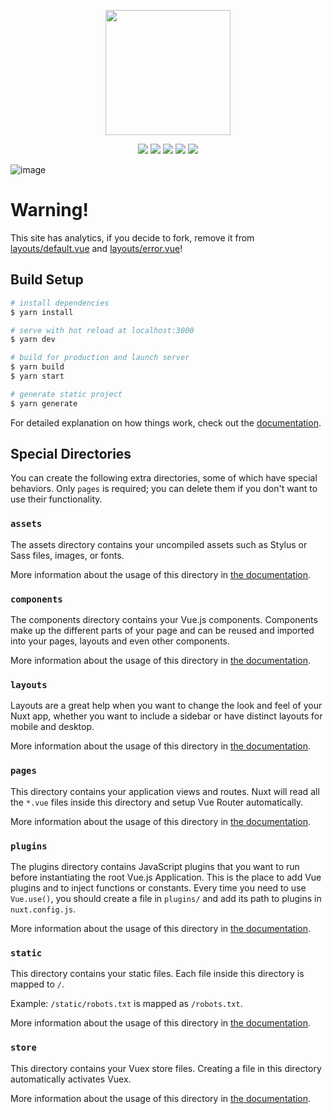 <p align="center">
    <img src="https://github.com/user-attachments/assets/5236c3a0-75c1-41e1-94b2-ada6f6cf9d62"
        height="200">
</p>


<p align="center">
        <img src="https://img.shields.io/github/license/courseoffering/courseoffering.github.io" />
        <img src="https://img.shields.io/github/v/release/courseoffering/courseoffering.github.io" />
        <img src="https://img.shields.io/github/issues-search/courseoffering/courseoffering.github.io?query=is%3Aopen&label=Open%20Issues" />
        <img src="https://img.shields.io/github/languages/code-size/courseoffering/courseoffering.github.io" />
        <img src="https://img.shields.io/github/deployments/courseoffering/courseoffering.github.io/github-pages" />

</p>

![image](https://github.com/user-attachments/assets/5ae4b2a4-1f7f-4343-8825-b81ad0d672f2)


# Warning!
This site has analytics, if you decide to fork, remove it from [layouts/default.vue](/home/user/code/kfu/KFU-reg.github.io/layouts/default.vue) and
[layouts/error.vue](/home/user/code/kfu/KFU-reg.github.io/layouts/default.vue)!


## Build Setup

```bash
# install dependencies
$ yarn install

# serve with hot reload at localhost:3000
$ yarn dev

# build for production and launch server
$ yarn build
$ yarn start

# generate static project
$ yarn generate
```

For detailed explanation on how things work, check out the [documentation](https://nuxtjs.org).

## Special Directories

You can create the following extra directories, some of which have special behaviors. Only `pages` is required; you can delete them if you don't want to use their functionality.

### `assets`

The assets directory contains your uncompiled assets such as Stylus or Sass files, images, or fonts.

More information about the usage of this directory in [the documentation](https://nuxtjs.org/docs/2.x/directory-structure/assets).

### `components`

The components directory contains your Vue.js components. Components make up the different parts of your page and can be reused and imported into your pages, layouts and even other components.

More information about the usage of this directory in [the documentation](https://nuxtjs.org/docs/2.x/directory-structure/components).

### `layouts`

Layouts are a great help when you want to change the look and feel of your Nuxt app, whether you want to include a sidebar or have distinct layouts for mobile and desktop.

More information about the usage of this directory in [the documentation](https://nuxtjs.org/docs/2.x/directory-structure/layouts).

### `pages`

This directory contains your application views and routes. Nuxt will read all the `*.vue` files inside this directory and setup Vue Router automatically.

More information about the usage of this directory in [the documentation](https://nuxtjs.org/docs/2.x/get-started/routing).

### `plugins`

The plugins directory contains JavaScript plugins that you want to run before instantiating the root Vue.js Application. This is the place to add Vue plugins and to inject functions or constants. Every time you need to use `Vue.use()`, you should create a file in `plugins/` and add its path to plugins in `nuxt.config.js`.

More information about the usage of this directory in [the documentation](https://nuxtjs.org/docs/2.x/directory-structure/plugins).

### `static`

This directory contains your static files. Each file inside this directory is mapped to `/`.

Example: `/static/robots.txt` is mapped as `/robots.txt`.

More information about the usage of this directory in [the documentation](https://nuxtjs.org/docs/2.x/directory-structure/static).

### `store`

This directory contains your Vuex store files. Creating a file in this directory automatically activates Vuex.

More information about the usage of this directory in [the documentation](https://nuxtjs.org/docs/2.x/directory-structure/store).
